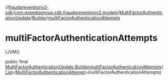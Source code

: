 //[fraudpreventionv2-sdk](../../../../index.md)/[com.expediagroup.sdk.fraudpreventionv2.models](../../index.md)/[MultiFactorAuthenticationUpdate](../index.md)/[Builder](index.md)/[multiFactorAuthenticationAttempts](multi-factor-authentication-attempts.md)

# multiFactorAuthenticationAttempts

[JVM]\

public final [MultiFactorAuthenticationUpdate.Builder](index.md)[multiFactorAuthenticationAttempts](multi-factor-authentication-attempts.md)([List](https://docs.oracle.com/javase/8/docs/api/java/util/List.html)&lt;[MultiFactorAuthenticationAttempt](../../-multi-factor-authentication-attempt/index.md)&gt;multiFactorAuthenticationAttempts)
